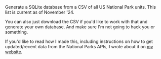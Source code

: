 Generate a SQLite database from a CSV of all US National Park units. This list is current as of November '24.

You can also just download the CSV if you'd like to work with that and generate your own database. And make sure I'm not going to hack you or something.

If you'd like to read how I made this, including instructions on how to get updated/recent data from the National Parks APIs, I wrote about it on [my website](https://wesleyhitson.com/posts/devlog-nationalparks-sqlite/devlog-nationalparks-sqlite/).